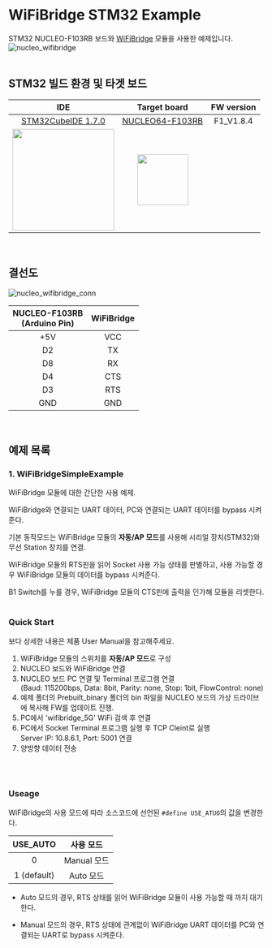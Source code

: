 # WiFiBridge STM32 Example
STM32 NUCLEO-F103RB 보드와 [WiFiBridge](https://www.devicemart.co.kr/goods/view?no=14823642) 모듈을 사용한 예제입니다.
![nucleo_wifibridge](https://user-images.githubusercontent.com/67400790/201620603-8b83b9f2-3995-438e-9ac2-6e5421b81964.png)
<br>
<br>

## STM32 빌드 환경 및 타겟 보드
|IDE             |Target board         |FW version     |
|:--------------:|:-------------------:|:-------------:|
|<center>[STM32CubeIDE 1.7.0](https://www.st.com/content/st_com/en/products/development-tools/software-development-tools/stm32-software-development-tools/stm32-ides/stm32cubeide.html)</center>|<center>[NUCLEO64-F103RB](https://www.devicemart.co.kr/goods/view?no=1346033)</center>|F1_V1.8.4|
|<img src="https://encrypted-tbn0.gstatic.com/images?q=tbn%3AANd9GcRGhTJJ8gbDkFXe_0Md4uHzcOrr558cVxnCbw&usqp=CAU" border="0" width="200">|<img src="https://user-images.githubusercontent.com/67400790/86118039-0cae3800-bb0b-11ea-85ba-a246ab6d0b4b.png" border="0" width="100">|

<br>

## 결선도
<!-- 결선도 이미지 및 표 추가 -->
![nucleo_wifibridge_conn](https://user-images.githubusercontent.com/67400790/201606356-1285fb1a-d4c6-4aea-8b1f-187a34ef08f8.png)

|NUCLEO-F103RB<br>(Arduino Pin)|WiFiBridge|
|:----------------------------:|:--------:|
|+5V                           |VCC       |
|D2                            |TX        |
|D8                            |RX        |
|D4                            |CTS       |
|D3                            |RTS       |
|GND                           |GND       |

<br>

## 예제 목록
### 1. WiFiBridgeSimpleExample
WiFiBridge 모듈에 대한 간단한 사용 예제.

WiFiBridge와 연결되는 UART 데이터, PC와 연결되는 UART 데이터를 bypass 시켜준다.

기본 동작모드는 WiFiBridge 모듈의 **자동/AP 모드**를 사용해 시리얼 장치(STM32)와 무선 Station 장치를 연결.

WiFiBridge 모듈의 RTS핀을 읽어 Socket 사용 가능 상태를 판별하고, 사용 가능할 경우 WiFiBridge 모듈의 데이터를 bypass 시켜준다.

B1 Switch를 누를 경우, WiFiBridge 모듈의 CTS핀에 출력을 인가해 모듈을 리셋한다.
<br>
<br>

### Quick Start
보다 상세한 내용은 제품 User Manual을 참고해주세요.
1. WiFiBridge 모듈의 스위치를 **자동/AP 모드**로 구성
2. NUCLEO 보드와 WiFiBridge 연결
3. NUCLEO 보드 PC 연결 및 Terminal 프로그램 연결<br>
(Baud: 115200bps, Data: 8bit, Parity: none, Stop: 1bit, FlowControl: none)
4. 예제 폴더의 Prebuilt_binary 폴더의 bin 파일을 NUCLEO 보드의 가상 드라이브에 복사해 FW를 업데이트 진행.
5. PC에서 'wifibridge_5G' WiFi 검색 후 연결
6. PC에서 Socket Terminal 프로그램 실행 후 TCP Cleint로 실행<br>Server IP: 10.8.6.1, Port: 5001 연결
7. 양방향 데이터 전송
<br>
<br>

### Useage
WiFiBridge의 사용 모드에 따라 소스코드에 선언된 `#define USE_ATUO`의 값을 변경한다.

|USE_AUTO   |사용 모드  |
|:---------:|:---------:|
|0          |Manual 모드|
|1 (default)|Auto 모드  |

- Auto 모드의 경우, RTS 상태를 읽어 WiFiBridge 모듈이 사용 가능할 때 까지 대기한다.

- Manual 모드의 경우, RTS 상태에 관계없이 WiFiBridge UART 데이터를 PC와 연결되는 UART로 bypass 시켜준다.
